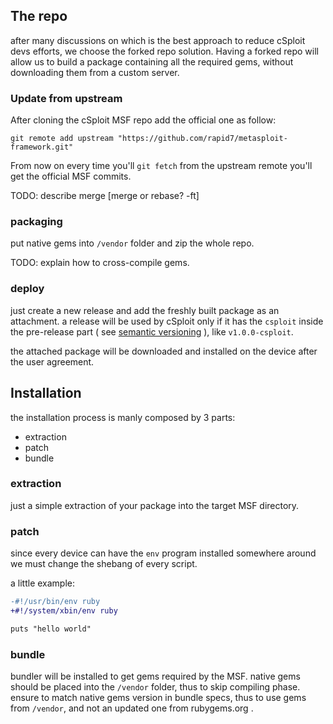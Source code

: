 ## The repo

after many discussions on which is the best approach to reduce cSploit devs efforts, we choose the forked repo solution.
Having a forked repo will allow us to build a package containing all the required gems, without downloading them from a custom server.

### Update from upstream

After cloning the cSploit MSF repo add the official one as follow:

```
git remote add upstream "https://github.com/rapid7/metasploit-framework.git"
```

From now on every time you'll `git fetch` from the upstream remote you'll get the official MSF commits.

TODO: describe merge  [merge or rebase? -ft]

### packaging

put native gems into `/vendor` folder and zip the whole repo.

TODO: explain how to cross-compile gems.

### deploy

just create a new release and add the freshly built package as an attachment.
a release will be used by cSploit only if it has the `csploit` inside the pre-release part ( see [semantic versioning](semver.org) ), like `v1.0.0-csploit`.

the attached package will be downloaded and installed on the device after the user agreement.

## Installation

the installation process is manly composed by 3 parts:

  - extraction
  - patch
  - bundle

### extraction

just a simple extraction of your package into the target MSF directory.

### patch

since every device can have the `env` program installed somewhere around we must change the shebang of every script.

a little example:

```diff
-#!/usr/bin/env ruby
+#!/system/xbin/env ruby

puts "hello world"
```

### bundle

bundler will be installed to get gems required by the MSF.
native gems should be placed into the `/vendor` folder, thus to skip compiling phase.
ensure to match native gems version in bundle specs, thus to use gems from `/vendor`, and not an updated one from rubygems.org .